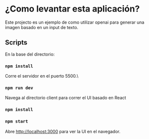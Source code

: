 # ¿Como levantar esta aplicación?

Este projecto es un ejemplo de como utilizar openai para generar una imagen basado en un input de texto.

## Scripts

En la base del directorio:

### `npm install`

Corre el servidor en el puerto 5500.\

### `npm run dev`

Navega al directorio client para correr el UI basado en React

### `npm install`

### `npm start`

Abre [http://localhost:3000](http://localhost:3000) para ver la UI en el navegador.
